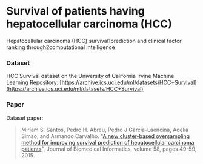 # Survival of patients having hepatocellular carcinoma (HCC)
Hepatocellular carcinoma (HCC) survival1prediction and clinical factor ranking through2computational intelligence

### Dataset
HCC Survival dataset on the University of California Irvine Machine Learning Repository:
[https://archive.ics.uci.edu/ml/datasets/HCC+Survival](https://archive.ics.uci.edu/ml/datasets/HCC+Survival)

### Paper
Dataset paper:

> Miriam S. Santos, Pedro H. Abreu, Pedro J Garcia-Laencina, Adelia Simao, and Armando Carvalho. "[A new cluster-based oversampling method for improving survival prediction of hepatocellular carcinoma patients](https://doi.org/10.1016/j.jbi.2015.09.012)", Journal of Biomedical Informatics, volume 58, pages 49-59, 2015.


